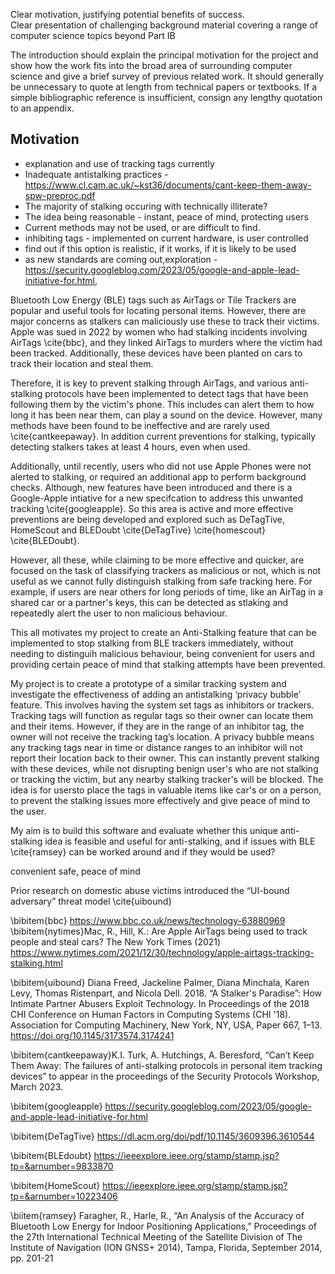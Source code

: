 Clear motivation, justifying potential benefits of success.  
Clear presentation of challenging background material covering a range of computer science topics beyond Part IB

The introduction should explain the principal motivation for the project and show how the work fits into the broad area of surrounding computer science and give a brief survey of previous related work. It should generally be unnecessary to quote at length from technical papers or textbooks. If a simple bibliographic reference is insufficient, consign any lengthy quotation to an appendix.

## Motivation

- explanation and use of tracking tags currently
- Inadequate antistalking practices -  https://www.cl.cam.ac.uk/~kst36/documents/cant-keep-them-away-spw-preproc.pdf
- The majority of stalking occuring with technically illiterate?
- The idea being reasonable - instant, peace of mind, protecting users
- Current methods may not be used, or are difficult to find.
- inhibiting tags - implemented on current hardware, is user controlled
- find out if this option is realistic, if it works, if it is likely to be used
- as new standards are coming out,exploration -  https://security.googleblog.com/2023/05/google-and-apple-lead-initiative-for.html, 

Bluetooth Low Energy (BLE) tags such as AirTags or Tile Trackers are popular and useful tools for locating personal items. However, there are major concerns as stalkers can maliciously use these to track their victims.
Apple was sued in 2022 by women who had stalking incidents involving AirTags \cite{bbc},
and they linked AirTags to murders where the victim had been tracked.  Additionally, these devices have been planted on cars to track their location and steal them. 

Therefore, it is key to prevent stalking through AirTags, and various anti-stalking protocols have been implemented to detect tags that have been following them by the victim's phone. This includes can alert them to how long it has been near them, can play a sound on the device. However, many methods have been found to be ineffective
and are rarely used \\cite{cantkeepaway}. In addition current preventions for stalking, typically detecting stalkers takes at least 4 hours, even when used.

Additionally, until recently, users who did not use Apple Phones were not alerted to stalking, or required an additional app to perform background checks. Although, new features have been introduced and there is a Google-Apple intiative for a new specifcation to address this unwanted tracking \\cite{googleapple}. So this area is active and more effective preventions are being developed and explored such as 
DeTagTive, HomeScout and BLEDoubt \\cite{DeTagTive} \cite{homescout} \\cite{BLEDoubt}.

However, all these, while claiming to be more effective and quicker, are focused on the task of classifying trackers as malicious or not, which is not useful as we cannot fully distinguish stalking from safe tracking here. For example, if users are near others for long periods of time, like an AirTag in a shared car or a partner's keys, this can be detected as stlaking and repeatedly alert the user to non malicious behaviour.

This all motivates my project to create an Anti-Stalking feature that can be implemented to stop stalking from BLE trackers immediately, without needing to distinguih malicious behaviour, being convenient for users and providing certain peace of mind that stalking attempts have been prevented.

My project is to create a prototype of a similar tracking system and investigate the effectiveness of adding an antistalking ‘privacy bubble’ feature. This involves having the system set tags as inhibitors or trackers. Tracking tags will function as regular tags so their owner can locate them and their items. However, if they are in the range of an inhibitor tag, the owner will not receive the tracking tag’s location. A privacy bubble means any tracking tags near in time or distance ranges to an inhibitor will not report their location back to their owner. This can instantly prevent stalking with these devices, while not disrupting benign user's who are not stalking or tracking the victim, but any nearby stalking tracker's will be blocked. The idea is for usersto place the tags in valuable items like car's or on a person, to prevent the stalking issues more effectively and give peace of mind to the user.

My aim is to build this software and evaluate whether this unique anti-stalking idea is feasible and useful for anti-stalking, and if issues with BLE \\cite{ramsey} can be worked around and if they would be used?


convenient safe, peace of mind 







Prior research on domestic abuse victims introduced the “UI-bound adversary”
threat model \\cite{uibound} 


\\bibitem{bbc}   https://www.bbc.co.uk/news/technology-63880969
\\bibitem{nytimes}Mac, R., Hill, K.: Are Apple AirTags being used to track people and steal cars?
The New York Times (2021) https://www.nytimes.com/2021/12/30/technology/apple-airtags-tracking-stalking.html

\\bibitem{uibound} Diana Freed, Jackeline Palmer, Diana Minchala, Karen Levy, Thomas Ristenpart, and Nicola Dell. 2018. “A Stalker's Paradise”: How Intimate Partner Abusers Exploit Technology. In Proceedings of the 2018 CHI Conference on Human Factors in Computing Systems (CHI '18). Association for Computing Machinery, New York, NY, USA, Paper 667, 1–13. https://doi.org/10.1145/3173574.3174241

\bibitem{cantkeepaway}K.I. Turk, A. Hutchings, A. Beresford, “Can’t Keep Them Away: The failures of anti-stalking protocols in personal item tracking devices” to appear in the proceedings of the Security Protocols Workshop, March 2023.

\bibitem{googleapple} https://security.googleblog.com/2023/05/google-and-apple-lead-initiative-for.html

\\bibitem{DeTagTive} https://dl.acm.org/doi/pdf/10.1145/3609396.3610544

\bibitem{BLEdoubt} https://ieeexplore.ieee.org/stamp/stamp.jsp?tp=&arnumber=9833870

\\bibitem{HomeScout} https://ieeexplore.ieee.org/stamp/stamp.jsp?tp=&arnumber=10223406

\\biitem{ramsey} Faragher, R., Harle, R., “An Analysis of the Accuracy of Bluetooth Low Energy for Indoor Positioning Applications,” Proceedings of the 27th International Technical Meeting of the Satellite Division of The Institute of Navigation (ION GNSS+ 2014), Tampa, Florida, September 2014, pp. 201-21

